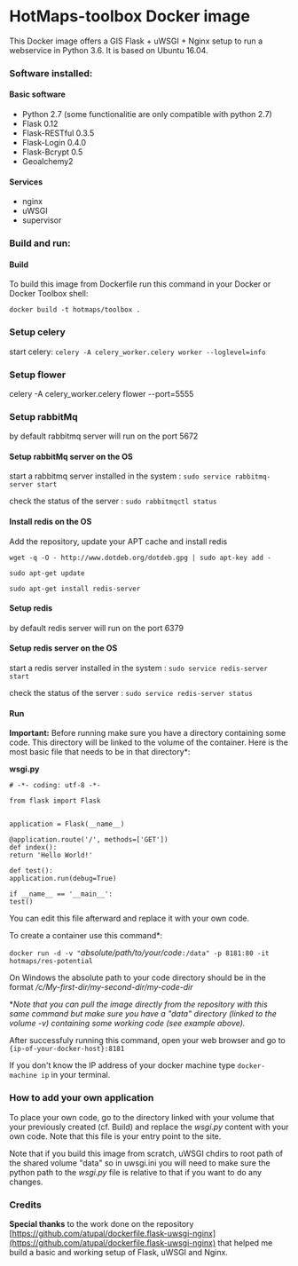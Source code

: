 # HotMaps-toolbox Docker image

This Docker image offers a GIS Flask + uWSGI + Nginx setup to run a webservice in Python 3.6.
It is based on Ubuntu 16.04.

### Software installed:
#### Basic software


* Python 2.7 (some functionalitie are only compatible with python 2.7)
* Flask 0.12
* Flask-RESTful 0.3.5
* Flask-Login 0.4.0
* Flask-Bcrypt 0.5
* Geoalchemy2
#### Services
* nginx
* uWSGI
* supervisor

### Build and run:
#### Build
To build this image from Dockerfile run this command in your Docker or Docker Toolbox shell:

`docker build -t hotmaps/toolbox .`

### Setup celery

start celery:
`celery -A celery_worker.celery worker --loglevel=info`



### Setup flower
celery -A celery_worker.celery flower --port=5555
### Setup rabbitMq
by default rabbitmq server will run on the port 5672
#### Setup rabbitMq server on the OS

start a rabbitmq server installed in the system :
`sudo service rabbitmq-server start`

check the status of the server :
`sudo rabbitmqctl status`

#### Install redis on the OS
Add the repository, update your APT cache and install redis

` wget -q -O - http://www.dotdeb.org/dotdeb.gpg | sudo apt-key add - `

`sudo apt-get update`

`sudo apt-get install redis-server`

#### Setup redis
by default redis server will run on the port 6379
#### Setup redis server on the OS

start a redis server installed in the system :
`sudo service redis-server start`

check the status of the server :
`sudo service redis-server status`

#### Run

**Important:** Before running make sure you have a directory containing some code. This directory will be linked to the volume of the container. Here is the most basic file that needs to be in that directory*:

**wsgi.py**

    # -*- coding: utf-8 -*-
    
    from flask import Flask
    
    
    application = Flask(__name__)
    
    @application.route('/', methods=['GET'])
    def index():
    return 'Hello World!'
    
    def test():
    application.run(debug=True)
    
    if __name__ == '__main__':
    test()
    

You can edit this file afterward and replace it with your own code.

To create a container use this command*:

`docker run -d -v "`*absolute/path/to/your/code*`:/data" -p 8181:80 -it hotmaps/res-potential`

On Windows the absolute path to your code directory should be in the format */c/My-first-dir/my-second-dir/my-code-dir*

**Note that you can pull the image directly from the repository with this same command but make sure you have a "data" directory (linked to the volume -v) containing some working code (see example above).*

After successfuly running this command, open your web browser and go to `{ip-of-your-docker-host}:8181`

If you don't know the IP address of your docker machine type `docker-machine ip` in your terminal.

### How to add your own application

To place your own code, go to the directory linked with your volume that your previously created (cf. Build) and replace the *wsgi.py* content with your own code. Note that this file is your entry point to the site.

Note that if you build this image from scratch, uWSGI chdirs to root path of the shared volume "data" so in uwsgi.ini you will need to make sure the python path to the *wsgi.py* file is relative to that if you want to do any changes.

### Credits

**Special thanks** to the work done on the repository [https://github.com/atupal/dockerfile.flask-uwsgi-nginx](https://github.com/atupal/dockerfile.flask-uwsgi-nginx) that helped me build a basic and working setup of Flask, uWSGI and Nginx.
